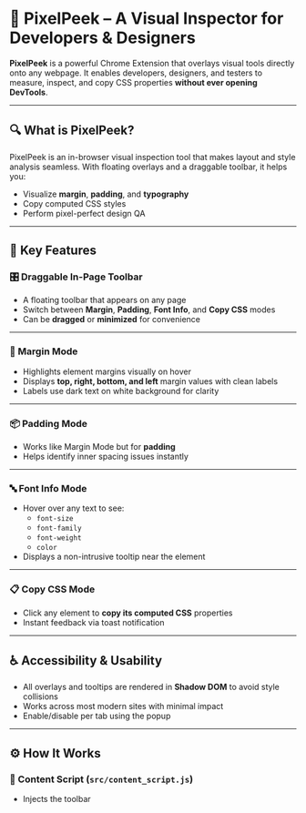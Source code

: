 # 🚀 PixelPeek – A Visual Inspector for Developers & Designers

**PixelPeek** is a powerful Chrome Extension that overlays visual tools directly onto any webpage. It enables developers, designers, and testers to measure, inspect, and copy CSS properties **without ever opening DevTools**.

---

## 🔍 What is PixelPeek?

PixelPeek is an in-browser visual inspection tool that makes layout and style analysis seamless. With floating overlays and a draggable toolbar, it helps you:

- Visualize **margin**, **padding**, and **typography**
- Copy computed CSS styles
- Perform pixel-perfect design QA

---

## 🧰 Key Features

### 🎛️ Draggable In-Page Toolbar
- A floating toolbar that appears on any page
- Switch between **Margin**, **Padding**, **Font Info**, and **Copy CSS** modes
- Can be **dragged** or **minimized** for convenience

---

### 📏 Margin Mode
- Highlights element margins visually on hover
- Displays **top, right, bottom, and left** margin values with clean labels
- Labels use dark text on white background for clarity

---

### 📦 Padding Mode
- Works like Margin Mode but for **padding**
- Helps identify inner spacing issues instantly

---

### 🔤 Font Info Mode
- Hover over any text to see:
  - `font-size`
  - `font-family`
  - `font-weight`
  - `color`
- Displays a non-intrusive tooltip near the element

---

### 📋 Copy CSS Mode
- Click any element to **copy its computed CSS** properties
- Instant feedback via toast notification

---

## ♿ Accessibility & Usability

- All overlays and tooltips are rendered in **Shadow DOM** to avoid style collisions
- Works across most modern sites with minimal impact
- Enable/disable per tab using the popup

---

## ⚙️ How It Works

### 🔸 Content Script (`src/content_script.js`)
- Injects the toolbar
